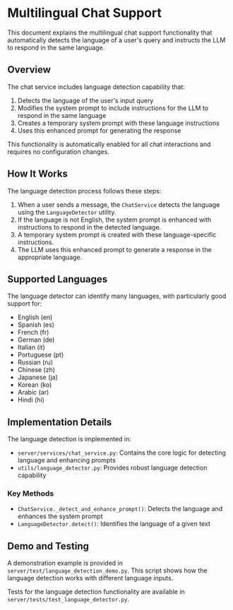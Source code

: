 # Multilingual Chat Support

This document explains the multilingual chat support functionality that automatically detects the language of a user's query and instructs the LLM to respond in the same language.

## Overview

The chat service includes language detection capability that:

1. Detects the language of the user's input query
2. Modifies the system prompt to include instructions for the LLM to respond in the same language
3. Creates a temporary system prompt with these language instructions
4. Uses this enhanced prompt for generating the response

This functionality is automatically enabled for all chat interactions and requires no configuration changes.

## How It Works

The language detection process follows these steps:

1. When a user sends a message, the `ChatService` detects the language using the `LanguageDetector` utility.
2. If the language is not English, the system prompt is enhanced with instructions to respond in the detected language.
3. A temporary system prompt is created with these language-specific instructions.
4. The LLM uses this enhanced prompt to generate a response in the appropriate language.

## Supported Languages

The language detector can identify many languages, with particularly good support for:

- English (en)
- Spanish (es)
- French (fr)
- German (de)
- Italian (it)
- Portuguese (pt)
- Russian (ru)
- Chinese (zh)
- Japanese (ja)
- Korean (ko)
- Arabic (ar)
- Hindi (hi)

## Implementation Details

The language detection is implemented in:

- `server/services/chat_service.py`: Contains the core logic for detecting language and enhancing prompts
- `utils/language_detector.py`: Provides robust language detection capability

### Key Methods

- `ChatService._detect_and_enhance_prompt()`: Detects the language and enhances the system prompt
- `LanguageDetector.detect()`: Identifies the language of a given text

## Demo and Testing

A demonstration example is provided in `server/test/language_detection_demo.py`. This script shows how the language detection works with different language inputs.

Tests for the language detection functionality are available in `server/tests/test_language_detector.py`.